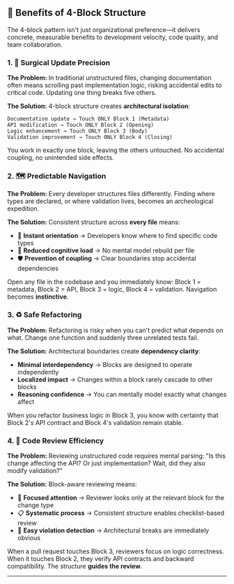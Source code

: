 
## 🎁 Benefits of 4-Block Structure

The 4-block pattern isn't just organizational preference—it delivers concrete, measurable benefits to development velocity, code quality, and team collaboration.

### 1. 🔬 Surgical Update Precision

**The Problem:** In traditional unstructured files, changing documentation often means scrolling past implementation logic, risking accidental edits to critical code. Updating one thing breaks five others.

**The Solution:** 4-block structure creates **architectural isolation**:

```
Documentation update → Touch ONLY Block 1 (Metadata)
API modification → Touch ONLY Block 2 (Opening)
Logic enhancement → Touch ONLY Block 3 (Body)
Validation improvement → Touch ONLY Block 4 (Closing)
```

You work in exactly one block, leaving the others untouched. No accidental coupling, no unintended side effects.

### 2. 🗺️ Predictable Navigation

**The Problem:** Every developer structures files differently. Finding where types are declared, or where validation lives, becomes an archeological expedition.

**The Solution:** Consistent structure across **every file** means:

- 📍 **Instant orientation** → Developers know where to find specific code types
- 🧠 **Reduced cognitive load** → No mental model rebuild per file
- 🛡️ **Prevention of coupling** → Clear boundaries stop accidental dependencies

Open any file in the codebase and you immediately know: Block 1 = metadata, Block 2 = API, Block 3 = logic, Block 4 = validation. Navigation becomes **instinctive**.

### 3. ♻️ Safe Refactoring

**The Problem:** Refactoring is risky when you can't predict what depends on what. Change one function and suddenly three unrelated tests fail.

**The Solution:** Architectural boundaries create **dependency clarity**:

- **Minimal interdependency** → Blocks are designed to operate independently
- **Localized impact** → Changes within a block rarely cascade to other blocks
- **Reasoning confidence** → You can mentally model exactly what changes affect

When you refactor business logic in Block 3, you know with certainty that Block 2's API contract and Block 4's validation remain stable.

### 4. 👀 Code Review Efficiency

**The Problem:** Reviewing unstructured code requires mental parsing: "Is this change affecting the API? Or just implementation? Wait, did they also modify validation?"

**The Solution:** Block-aware reviewing means:

- 🎯 **Focused attention** → Reviewer looks only at the relevant block for the change type
- 📋 **Systematic process** → Consistent structure enables checklist-based review
- 🚨 **Easy violation detection** → Architectural breaks are immediately obvious

When a pull request touches Block 3, reviewers focus on logic correctness. When it touches Block 2, they verify API contracts and backward compatibility. The structure **guides the review**.

---
